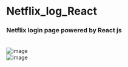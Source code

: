 # Netflix_log_React <br>
### Netflix login page powered by React js <br><br>
![image](https://github.com/MahsumaRezai/Netflix_log_React/assets/110189253/dd12c072-f5f6-4be0-8cb9-1c469c0a3687)<br>
![image](https://github.com/MahsumaRezai/Netflix_log_React/assets/110189253/b5fcf77c-928a-4262-a953-a06a75306e3b)
